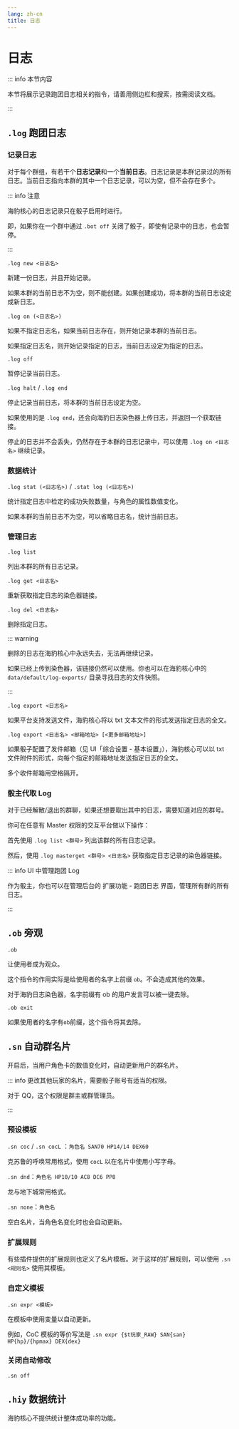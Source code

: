 ```yaml
---
lang: zh-cn
title: 日志
---
```


# 日志

::: info 本节内容

本节将展示记录跑团日志相关的指令，请善用侧边栏和搜索，按需阅读文档。

:::

## `.log` 跑团日志

### 记录日志

对于每个群组，有若干个**日志记录**和一个**当前日志**。日志记录是本群记录过的所有日志。当前日志指向本群的其中一个日志记录，可以为空，但不会存在多个。

::: info 注意

海豹核心的日志记录只在骰子启用时进行。

即，如果你在一个群中通过 `.bot off` 关闭了骰子，即使有记录中的日志，也会暂停。

:::

`.log new <日志名>`

新建一份日志，并且开始记录。

如果本群的当前日志不为空，则不能创建。如果创建成功，将本群的当前日志设定成新日志。

`.log on (<日志名>)`

如果不指定日志名，如果当前日志存在，则开始记录本群的当前日志。

如果指定日志名，则开始记录指定的日志，当前日志设定为指定的日志。

`.log off`

暂停记录当前日志。

`.log halt` / `.log end`

停止记录当前日志，将本群的当前日志设定为空。

如果使用的是 `.log end`，还会向海豹日志染色器上传日志，并返回一个获取链接。

停止的日志并不会丢失，仍然存在于本群的日志记录中，可以使用 `.log on <日志名>` 继续记录。

### 数据统计

`.log stat (<日志名>)` / `.stat log (<日志名>)`

统计指定日志中检定的成功失败数量，与角色的属性数值变化。

如果本群的当前日志不为空，可以省略日志名，统计当前日志。

### 管理日志

`.log list`

列出本群的所有日志记录。

`.log get <日志名>`

重新获取指定日志的染色器链接。

`.log del <日志名>`

删除指定日志。

::: warning

删除的日志在海豹核心中永远失去，无法再继续记录。

如果已经上传到染色器，该链接仍然可以使用。你也可以在海豹核心中的 `data/default/log-exports/` 目录寻找日志的文件快照。

:::

`.log export <日志名>`

如果平台支持发送文件，海豹核心将以 txt 文本文件的形式发送指定日志的全文。

`.log export <日志名> <邮箱地址> [<更多邮箱地址>]`

如果骰子配置了发件邮箱（见 UI「综合设置 - 基本设置」），海豹核心可以以 txt 文件附件的形式，向每个指定的邮箱地址发送指定日志的全文。

多个收件邮箱用空格隔开。

### 骰主代取 Log

对于已经解散/退出的群聊，如果还想要取出其中的日志，需要知道对应的群号。

你可在任意有 Master 权限的交互平台做以下操作：

首先使用 `.log list <群号>` 列出该群的所有日志记录。

然后，使用 `.log masterget <群号> <日志名>` 获取指定日志记录的染色器链接。

::: info UI 中管理跑团 Log

作为骰主，你也可以在管理后台的 扩展功能 - 跑团日志 界面，管理所有群的所有日志。

:::

## `.ob` 旁观

`.ob`

让使用者成为观众。

这个指令的作用实际是给使用者的名字上前缀 `ob`。不会造成其他的效果。

对于海豹日志染色器，名字前缀有 ob 的用户发言可以被一键去除。

`.ob exit`

如果使用者的名字有`ob`前缀，这个指令将其去除。

## `.sn` 自动群名片

开启后，当用户角色卡的数值变化时，自动更新用户的群名片。

::: info 更改其他玩家的名片，需要骰子账号有适当的权限。

对于 QQ，这个权限是群主或群管理员。

:::

### 预设模板

`.sn coc` / `.sn cocL` ：`角色名 SAN70 HP14/14 DEX60`

克苏鲁的呼唤常用格式，使用 `cocL` 以在名片中使用小写字母。

`.sn dnd`：`角色名 HP10/10 AC8 DC6 PP8`

龙与地下城常用格式。

`.sn none`：`角色名`

空白名片，当角色名变化时也会自动更新。

### 扩展规则

有些插件提供的扩展规则也定义了名片模板。对于这样的扩展规则，可以使用 `.sn <规则名>` 使用其模板。

### 自定义模板

`.sn expr <模板>`

在模板中使用变量以自动更新。

例如，CoC 模板的等价写法是 `.sn expr {$t玩家_RAW} SAN{san} HP{hp}/{hpmax} DEX{dex}`

### 关闭自动修改

`.sn off`

## `.hiy` 数据统计

海豹核心不提供统计整体成功率的功能。
